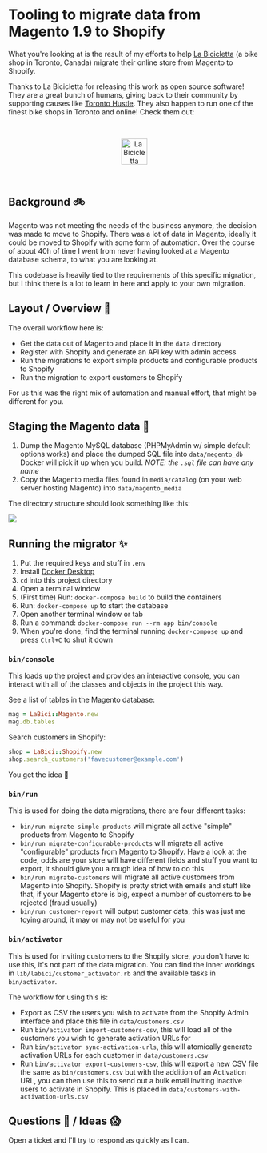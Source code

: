 # Tooling to migrate data from Magento 1.9 to Shopify

What you're looking at is the result of my efforts to help [La Bicicletta](https://labicicletta.com) (a bike shop in Toronto, Canada) migrate their online store from Magento to Shopify.

Thanks to La Bicicletta for releasing this work as open source software! They are a great bunch of humans, giving back to their community by supporting causes like [Toronto Hustle](https://www.toronto-hustle.com/welcome-1). They also happen to run one of the finest bike shops in Toronto and online! Check them out:

<br>
<p align="center">
  <a href="https://labicicletta.com">
    <img height="52px" alt="La Bicicletta" src="https://snappities.s3.amazonaws.com/zcd003bl4xvc1vv9iri4.png">
  </a>
</p>
<br>

## Background :bike:

Magento was not meeting the needs of the business anymore, the decision was made to move to Shopify. There was a lot of data in Magento, ideally it could be moved to Shopify with some form of automation. Over the course of about 40h of time I went from never having looked at a Magento database schema, to what you are looking at.

This codebase is heavily tied to the requirements of this specific migration, but I think there is a lot to learn in here and apply to your own migration.

## Layout / Overview :raised_hands:

The overall workflow here is:

- Get the data out of Magento and place it in the `data` directory
- Register with Shopify and generate an API key with admin access
- Run the migrations to export simple products and configurable products to Shopify
- Run the migration to export customers to Shopify

For us this was the right mix of automation and manual effort, that might be different for you.

## Staging the Magento data :hammer:

1. Dump the Magento MySQL database (PHPMyAdmin w/ simple default options works) and place the dumped SQL file into `data/megento_db` Docker will pick it up when you build. _NOTE: the `.sql` file can have any name_
2. Copy the Magento media files found in `media/catalog` (on your web server hosting Magento) into `data/magento_media`

The directory structure should look something like this:

![](https://snappities.s3.amazonaws.com/7t3b20qrk128ubgds6ij.png)

## Running the migrator :sparkles:

1. Put the required keys and stuff in `.env`
2. Install [Docker Desktop](https://www.docker.com/products/docker-desktop)
3. `cd` into this project directory
4. Open a terminal window
5. (First time) Run: `docker-compose build` to build the containers
6. Run: `docker-compose up` to start the database
7. Open another terminal window or tab
8. Run a command: `docker-compose run --rm app bin/console`
9. When you're done, find the terminal running `docker-compose up` and press `Ctrl+C` to shut it down

### `bin/console`

This loads up the project and provides an interactive console, you can interact with all of the classes and objects in the project this way.

See a list of tables in the Magento database:

```ruby
mag = LaBici::Magento.new
mag.db.tables
```

Search customers in Shopify:

```ruby
shop = LaBici::Shopify.new
shop.search_customers('favecustomer@example.com')
```

You get the idea :slightly_smiling_face:

### `bin/run`

This is used for doing the data migrations, there are four different tasks:

- `bin/run migrate-simple-products` will migrate all active "simple" products from Magento to Shopify
- `bin/run migrate-configurable-products` will migrate all active "configurable" products from Magento to Shopify. Have a look at the code, odds are your store will have different fields and stuff you want to export, it should give you a rough idea of how to do this
- `bin/run migrate-customers` will migrate all active customers from Magento into Shopify. Shopify is pretty strict with emails and stuff like that, if your Magento store is big, expect a number of customers to be rejected (fraud usually)
- `bin/run customer-report` will output customer data, this was just me toying around, it may or may not be useful for you

### `bin/activator`

This is used for inviting customers to the Shopify store, you don't have to use this, it's not part of the data migration. You can find the inner workings in `lib/labici/customer_activator.rb` and the available tasks in `bin/activator`.

The workflow for using this is:

- Export as CSV the users you wish to activate from the Shopify Admin interface and place this file in `data/customers.csv`
- Run `bin/activator import-customers-csv`, this will load all of the customers you wish to generate activation URLs for
- Run `bin/activator sync-activation-urls`, this will atomically generate activation URLs for each customer in `data/customers.csv`
- Run `bin/activator export-customers-csv`, this will export a new CSV file the same as `bin/customers.csv` but with the addition of an Activation URL, you can then use this to send out a bulk email inviting inactive users to activate in Shopify. This is placed in `data/customers-with-activation-urls.csv`

## Questions :thinking: / Ideas :scream:

Open a ticket and I'll try to respond as quickly as I can.

